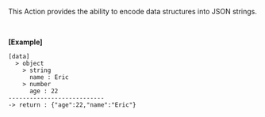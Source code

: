 This Action provides the ability to encode data structures into JSON strings.

<br/>

**[Example]**
```
[data]
  > object
    > string
      name : Eric
    > number
      age : 22
---------------------------
-> return : {"age":22,"name":"Eric"}
```
